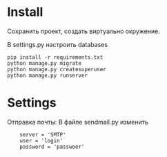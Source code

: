 # Install
Сохранить проект, создать виртуально окружение.

В settings.py настроить databases 


	pip install -r requirements.txt
	python manage.py migrate
	python manage.py createsuperuser
	python manage.py runserver


# Settings
Отправка почты:
В файле sendmail.py изменить

		server = 'SMTP'
		user = 'login'
		password = 'passwoer'
